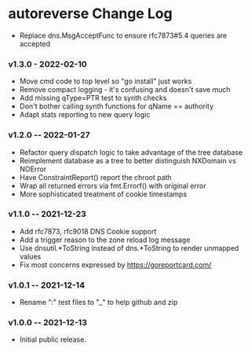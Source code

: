 # autoreverse Change Log
  * Replace dns.MsgAcceptFunc to ensure rfc7873#5.4 queries are accepted
### v1.3.0 - 2022-02-10
  * Move cmd code to top level so "go install" just works
  * Remove compact logging - it's confusing and doesn't save much
  * Add missing qType=PTR test to synth checks
  * Don't bother calling synth functions for qName == authority
  * Adapt stats reporting to new query logic
### v1.2.0 -- 2022-01-27
  * Refactor query dispatch logic to take advantage of the tree database
  * Reimplement database as a tree to better distinguish NXDomain vs NOError
  * Have ConstraintReport() report the chroot path
  * Wrap all returned errors via fmt.Errorf() with original error
  * More sophisticated treatment of cookie timestamps
### v1.1.0 -- 2021-12-23
  * Add rfc7873, rfc9018 DNS Cookie support
  * Add a trigger reason to the zone reload log message
  * Use dnsutil.*ToString instead of dns.*ToString to render unmapped values
  * Fix most concerns expressed by https://goreportcard.com/
### v1.0.1 -- 2021-12-14
  * Rename ":" test files to "_" to help github and zip
### v1.0.0 -- 2021-12-13
  * Initial public release.
